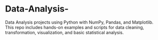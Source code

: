 # Data-Analysis-
Data Analysis projects using Python with NumPy, Pandas, and Matplotlib. This repo includes hands-on examples and scripts for data cleaning, transformation, visualization, and basic statistical analysis.
